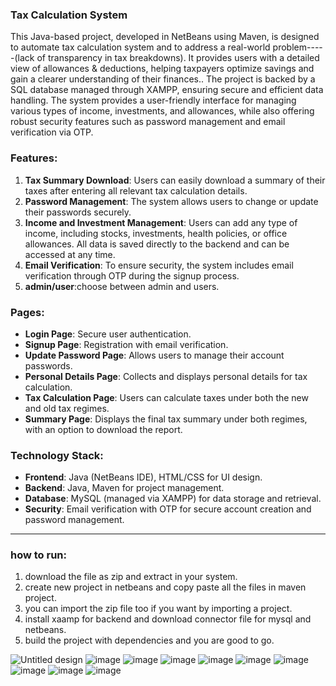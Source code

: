 
### Tax Calculation System

This Java-based project, developed in NetBeans using Maven, is designed to automate tax calculation system and to address a real-world problem-----(lack of transparency in tax breakdowns). It provides users with a detailed view of allowances & deductions, helping taxpayers optimize savings and gain a clearer understanding of their finances.. The project is backed by a SQL database managed through XAMPP, ensuring secure and efficient data handling. The system provides a user-friendly interface for managing various types of income, investments, and allowances, while also offering robust security features such as password management and email verification via OTP.

### Features:
1. **Tax Summary Download**: Users can easily download a summary of their taxes after entering all relevant tax calculation details.
2. **Password Management**: The system allows users to change or update their passwords securely.
3. **Income and Investment Management**: Users can add any type of income, including stocks, investments, health policies, or office allowances. All data is saved directly to the backend and can be accessed at any time.
4. **Email Verification**: To ensure security, the system includes email verification through OTP during the signup process.
5. **admin/user**:choose between admin and users.

### Pages:
- **Login Page**: Secure user authentication.
- **Signup Page**: Registration with email verification.
- **Update Password Page**: Allows users to manage their account passwords.
- **Personal Details Page**: Collects and displays personal details for tax calculation.
- **Tax Calculation Page**: Users can calculate taxes under both the new and old tax regimes.
- **Summary Page**: Displays the final tax summary under both regimes, with an option to download the report.

### Technology Stack:
- **Frontend**: Java (NetBeans IDE), HTML/CSS for UI design.
- **Backend**: Java, Maven for project management.
- **Database**: MySQL (managed via XAMPP) for data storage and retrieval.
- **Security**: Email verification with OTP for secure account creation and password management.

---

### how to run:
1. download the file as zip and extract in your system.
2. create new project in netbeans and copy paste all the files in maven project.
3. you can import the zip file too if you want by importing a project.
4. install xaamp for backend and download connector file for mysql and netbeans.
5. build the project with dependencies and you are good to go.

![Untitled design](https://github.com/user-attachments/assets/3d9b8208-60eb-4a5b-bfbd-269609e52b33)
![image](https://github.com/user-attachments/assets/959ae55f-ae7a-4204-b1dd-19b412f77e1c)
![image](https://github.com/user-attachments/assets/5c45dcfe-2d1c-4bc7-a69e-cc6d9be0aff6)
![image](https://github.com/user-attachments/assets/eb112465-7972-4d03-b28a-2b5ca1590be2)
![image](https://github.com/user-attachments/assets/05c01052-e392-470d-a5dd-8a480918478d)
![image](https://github.com/user-attachments/assets/4d802378-1114-42f7-a9f6-f637b991923a)
![image](https://github.com/user-attachments/assets/554eb594-6551-4cd4-9547-b1146caa6ae3)
![image](https://github.com/user-attachments/assets/0f70585d-9acf-42a6-9aa4-f05fd773a4ca)
![image](https://github.com/user-attachments/assets/900a3c1a-a6f0-48fc-a5bc-3d38c1037af3)
![image](https://github.com/user-attachments/assets/b8758913-9776-4252-9fbc-61007d7bfced)

